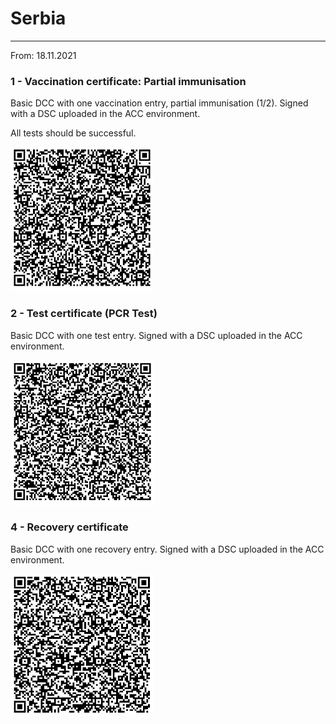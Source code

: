 # Serbia

---

From: 18.11.2021

### 1 - Vaccination certificate: Partial immunisation

Basic DCC with one vaccination entry, partial immunisation (1/2). Signed with a DSC uploaded in the ACC environment.

All tests should be successful.

![VAC1](VACC1.png)

### 2 - Test certificate (PCR Test)

Basic DCC with one test entry. Signed with a DSC uploaded in the ACC environment.

![TEST1](TEST1.png)

### 4 - Recovery certificate

Basic DCC with one recovery entry. Signed with a DSC uploaded in the ACC environment.

![REC1](REC1.png)
